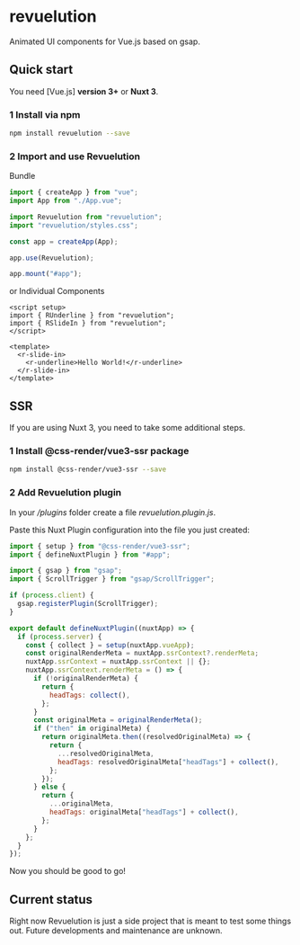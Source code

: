 # revuelution

Animated UI components for Vue.js based on gsap.

## Quick start

You need [Vue.js] **version 3+** or **Nuxt 3**.

### 1 Install via npm

```bash
npm install revuelution --save
```

### 2 Import and use Revuelution

Bundle

```javascript
import { createApp } from "vue";
import App from "./App.vue";

import Revuelution from "revuelution";
import "revuelution/styles.css";

const app = createApp(App);

app.use(Revuelution);

app.mount("#app");
```

or Individual Components

```vue
<script setup>
import { RUnderline } from "revuelution";
import { RSlideIn } from "revuelution";
</script>

<template>
  <r-slide-in>
    <r-underline>Hello World!</r-underline>
  </r-slide-in>
</template>
```

## SSR

If you are using Nuxt 3, you need to take some additional steps.

### 1 Install @css-render/vue3-ssr package

```bash
npm install @css-render/vue3-ssr --save
```

### 2 Add Revuelution plugin

In your _/plugins_ folder create a file _revuelution.plugin.js_.

Paste this Nuxt Plugin configuration into the file you just created:

```javascript
import { setup } from "@css-render/vue3-ssr";
import { defineNuxtPlugin } from "#app";

import { gsap } from "gsap";
import { ScrollTrigger } from "gsap/ScrollTrigger";

if (process.client) {
  gsap.registerPlugin(ScrollTrigger);
}

export default defineNuxtPlugin((nuxtApp) => {
  if (process.server) {
    const { collect } = setup(nuxtApp.vueApp);
    const originalRenderMeta = nuxtApp.ssrContext?.renderMeta;
    nuxtApp.ssrContext = nuxtApp.ssrContext || {};
    nuxtApp.ssrContext.renderMeta = () => {
      if (!originalRenderMeta) {
        return {
          headTags: collect(),
        };
      }
      const originalMeta = originalRenderMeta();
      if ("then" in originalMeta) {
        return originalMeta.then((resolvedOriginalMeta) => {
          return {
            ...resolvedOriginalMeta,
            headTags: resolvedOriginalMeta["headTags"] + collect(),
          };
        });
      } else {
        return {
          ...originalMeta,
          headTags: originalMeta["headTags"] + collect(),
        };
      }
    };
  }
});
```

Now you should be good to go!

## Current status

Right now Revuelution is just a side project that is meant to test some things out.
Future developments and maintenance are unknown.
